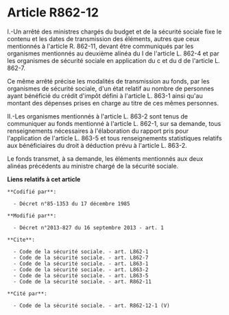 # Article R862-12

I.-Un arrêté des ministres chargés du budget et de la sécurité sociale fixe le contenu et les dates de transmission des
éléments, autres que ceux mentionnés à l'article R. 862-11, devant être communiqués par les organismes mentionnés au deuxième
alinéa du I de l'article L. 862-4 et par les organismes de sécurité sociale en application du c et du d de l'article L.
862-7. 

Ce même arrêté précise les modalités de transmission au fonds, par les organismes de sécurité sociale, d'un état relatif au
nombre de personnes ayant bénéficié du crédit d'impôt défini à l'article L. 863-1 ainsi qu'au montant des dépenses prises en
charge au titre de ces mêmes personnes. 

II.-Les organismes mentionnés à l'article L. 863-2 sont tenus de communiquer au fonds mentionné à l'article L. 862-1, sur sa
demande, tous renseignements nécessaires à l'élaboration du rapport pris pour l'application de l'article L. 863-5 et tous
renseignements statistiques relatifs aux bénéficiaires du droit à déduction prévu à l'article L. 863-2. 

Le fonds transmet, à sa demande, les éléments mentionnés aux deux alinéas précédents au ministre chargé de la sécurité
sociale.

**Liens relatifs à cet article**

	**Codifié par**:

	  - Décret n°85-1353 du 17 décembre 1985

	**Modifié par**:

	  - Décret n°2013-827 du 16 septembre 2013 - art. 1

	**Cite**:

	  - Code de la sécurité sociale. - art. L862-1
	  - Code de la sécurité sociale. - art. L862-7
	  - Code de la sécurité sociale. - art. L863-1
	  - Code de la sécurité sociale. - art. L863-2
	  - Code de la sécurité sociale. - art. L863-5
	  - Code de la sécurité sociale. - art. R862-11

	**Cité par**:

	  - Code de la sécurité sociale. - art. R862-12-1 (V)
